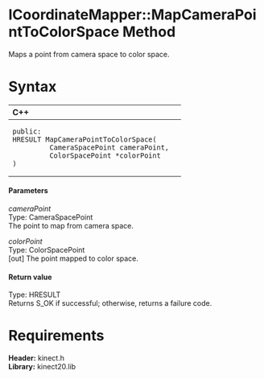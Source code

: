 ICoordinateMapper::MapCameraPointToColorSpace Method  
====================================================  

Maps a point from camera space to color space. <span id="syntaxSection"></span>

Syntax  
======  

<table>
<colgroup>
<col width="100%" />
</colgroup>
<thead>
<tr class="header">
<th align="left">C++</th>
</tr>
</thead>
<tbody>
<tr class="odd">
<td align="left"><pre><code>public:  
HRESULT MapCameraPointToColorSpace(  
         CameraSpacePoint cameraPoint,  
         ColorSpacePoint *colorPoint  
)</code></pre></td>
</tr>
</tbody>
</table>

<span id="ID4EG"></span>
#### Parameters  

*cameraPoint*    
Type: CameraSpacePoint  
The point to map from camera space.  

*colorPoint*    
Type: ColorSpacePoint  
[out] The point mapped to color space.  

<span id="ID4EP"></span>
#### Return value  

Type: HRESULT  
Returns S\_OK if successful; otherwise, returns a failure code.  

<span id="requirements"></span>

Requirements  
============  

**Header:** kinect.h  
**Library:** kinect20.lib  



<!--Please do not edit the data in the comment block below.-->
<!--
TOCTitle : MapCameraPointToColorSpace Method
RLTitle : ICoordinateMapper::MapCameraPointToColorSpace Method
KeywordK : MapCameraPointToColorSpace method
KeywordK : ICoordinateMapper::MapCameraPointToColorSpace method
KeywordF : ICoordinateMapper::MapCameraPointToColorSpace
KeywordF : MapCameraPointToColorSpace
KeywordF : Microsoft.Kinect.kinect.ICoordinateMapper.MapCameraPointToColorSpace(CameraSpacePoint,ColorSpacePoint@)
KeywordA : M:Microsoft.Kinect.kinect.ICoordinateMapper.MapCameraPointToColorSpace(CameraSpacePoint,ColorSpacePoint@)
AssetID : M:Microsoft.Kinect.kinect.ICoordinateMapper.MapCameraPointToColorSpace(CameraSpacePoint,ColorSpacePoint@)
Locale : en-us
CommunityContent : 1
APIType : Managed
APILocation : 
APIName : Microsoft.Kinect.kinect.ICoordinateMapper::MapCameraPointToColorSpace
TargetOS : Windows
TopicType : kbSyntax
DevLang : C++
DocSet : K4Wv2
ProjType : K4Wv2Proj
Technology : Kinect for Windows
Product : Kinect for Windows SDK v2
productversion : 20
-->
